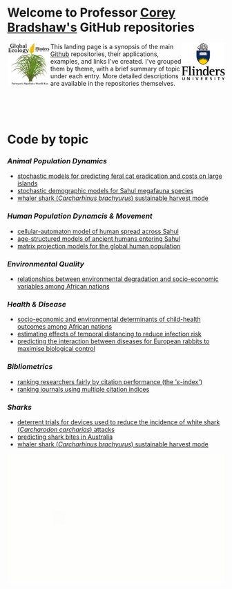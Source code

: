 # Welcome to Professor [Corey Bradshaw's](http://GlobalEcologyFlinders.com/people/#CJAB) GitHub repositories

[<img src="GEL Logo Kaurna.png" alt="Global Ecology Laboratory" width="100" align="left" />](http://GlobalEcologyFlinders.com)
[<img src="F_V_CMYK.png" alt="Flinders University" width="100" align="right" />](http://www.flinders.edu.au)
This landing page is a synopsis of the main [Github](https://github.com/cjabradshaw/) repositories, their applications, examples, and links I've created. I've grouped them by theme, with a brief summary of topic under each entry. More detailed descriptions are available in the repositories themselves.

<br>
<br>
<br>

# Code by topic

### _Animal Population Dynamics_
- [stochastic models for predicting feral cat eradication and costs on large islands](https://github.com/cjabradshaw/FeralCatEradication)
- [stochastic demographic models for Sahul megafauna species](https://github.com/cjabradshaw/MegafaunaSusceptibility)
- [whaler shark (_Carcharhinus brachyurus_) sustainable harvest mode](https://github.com/cjabradshaw/WhalerSharkModel)

### _Human Population Dynamcis & Movement_
- [cellular-automaton model of human spread across Sahul](https://github.com/cjabradshaw/SahulHumanSpread)
- [age-structured models of ancient humans entering Sahul](https://github.com/cjabradshaw/SahulHuman)
- [matrix projection models for the global human population](https://github.com/cjabradshaw/globalhumanmodel)

### _Environmental Quality_
- [relationships between environmental degradation and socio-economic variables among African nations](https://github.com/cjabradshaw/EnvironRankAfrica)

### _Health & Disease_
- [socio-economic and environmental determinants of child-health outcomes among African nations](https://github.com/cjabradshaw/AfricaChildHealth)
- [estimating effects of temporal distancing to reduce infection risk](https://github.com/cjabradshaw/COVID19distancing)
- [predicting the interaction between diseases for European rabbits to maximise biological control](https://github.com/cjabradshaw/diseasesynergy)

### _Bibliometrics_
- [ranking researchers fairly by citation performance (the '_ε_-index')](https://github.com/cjabradshaw?tab=repositories)
- [ranking journals using multiple citation indices](https://github.com/cjabradshaw/JournalRanks)

### _Sharks_
- [deterrent trials for devices used to reduce the incidence of white shark (_Carcharodon carcharias_) attacks](https://github.com/cjabradshaw/whitesharkdeterrents)
- [predicting shark bites in Australia](https://github.com/cjabradshaw/sharkbite)
- [whaler shark (_Carcharhinus brachyurus_) sustainable harvest mode](https://github.com/cjabradshaw/WhalerSharkModel)

[<img src="animatedCABAH logo.gif" alt="ARC Centre of Excellence for Australian Biodiversity and Heritage" height="300" align="center" />](http://EpicAustralia.org.au)

